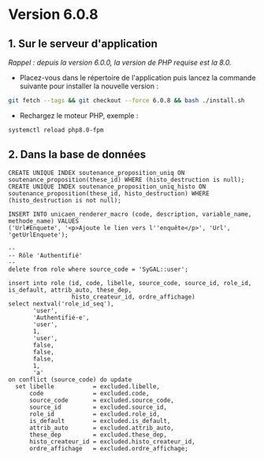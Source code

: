 # Version 6.0.8

## 1. Sur le serveur d'application

*Rappel : depuis la version 6.0.0, la version de PHP requise est la 8.0.*

- Placez-vous dans le répertoire de l'application puis lancez la commande suivante
  pour installer la nouvelle version :

```bash
git fetch --tags && git checkout --force 6.0.8 && bash ./install.sh
```

- Rechargez le moteur PHP, exemple :

```bash
systemctl reload php8.0-fpm
```

## 2. Dans la base de données

```postgresql
CREATE UNIQUE INDEX soutenance_proposition_uniq ON soutenance_proposition(these_id) WHERE (histo_destruction is null);
CREATE UNIQUE INDEX soutenance_proposition_uniq_histo ON soutenance_proposition(these_id, histo_destruction) WHERE (histo_destruction is not null);

INSERT INTO unicaen_renderer_macro (code, description, variable_name, methode_name) VALUES
('Url#Enquete', '<p>Ajoute le lien vers l''enquête</p>', 'Url', 'getUrlEnquete');

-- 
-- Rôle 'Authentifié'
--
delete from role where source_code = 'SyGAL::user';

insert into role (id, code, libelle, source_code, source_id, role_id, is_default, attrib_auto, these_dep,
                  histo_createur_id, ordre_affichage)
select nextval('role_id_seq'),
       'user',
       'Authentifié·e',
       'user',
       1,
       'user',
       false,
       false,
       false,
       1,
       'a'
on conflict (source_code) do update
  set libelle           = excluded.libelle,
      code              = excluded.code,
      source_code       = excluded.source_code,
      source_id         = excluded.source_id,
      role_id           = excluded.role_id,
      is_default        = excluded.is_default,
      attrib_auto       = excluded.attrib_auto,
      these_dep         = excluded.these_dep,
      histo_createur_id = excluded.histo_createur_id,
      ordre_affichage   = excluded.ordre_affichage;

```